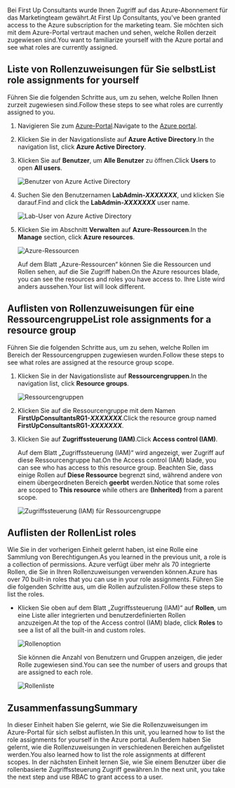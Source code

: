 <span data-ttu-id="a34ca-101">Bei First Up Consultants wurde Ihnen Zugriff auf das Azure-Abonnement für das Marketingteam gewährt.</span><span class="sxs-lookup"><span data-stu-id="a34ca-101">At First Up Consultants, you've been granted access to the Azure subscription for the marketing team.</span></span> <span data-ttu-id="a34ca-102">Sie möchten sich mit dem Azure-Portal vertraut machen und sehen, welche Rollen derzeit zugewiesen sind.</span><span class="sxs-lookup"><span data-stu-id="a34ca-102">You want to familiarize yourself with the Azure portal and see what roles are currently assigned.</span></span>

## <a name="list-role-assignments-for-yourself"></a><span data-ttu-id="a34ca-103">Liste von Rollenzuweisungen für Sie selbst</span><span class="sxs-lookup"><span data-stu-id="a34ca-103">List role assignments for yourself</span></span>

<span data-ttu-id="a34ca-104">Führen Sie die folgenden Schritte aus, um zu sehen, welche Rollen Ihnen zurzeit zugewiesen sind.</span><span class="sxs-lookup"><span data-stu-id="a34ca-104">Follow these steps to see what roles are currently assigned to you.</span></span>

1. <span data-ttu-id="a34ca-105">Navigieren Sie zum [Azure-Portal](https://portal.azure.com/?azure-portal=true).</span><span class="sxs-lookup"><span data-stu-id="a34ca-105">Navigate to the [Azure portal](https://portal.azure.com/?azure-portal=true).</span></span>

1. <span data-ttu-id="a34ca-106">Klicken Sie in der Navigationsliste auf **Azure Active Directory**.</span><span class="sxs-lookup"><span data-stu-id="a34ca-106">In the navigation list, click **Azure Active Directory**.</span></span>

1. <span data-ttu-id="a34ca-107">Klicken Sie auf **Benutzer**, um **Alle Benutzer** zu öffnen.</span><span class="sxs-lookup"><span data-stu-id="a34ca-107">Click **Users** to open **All users**.</span></span>

    ![Benutzer von Azure Active Directory](../media-draft/4-aad-all-users.png)

1. <span data-ttu-id="a34ca-109">Suchen Sie den Benutzernamen **LabAdmin-_XXXXXXX_**, und klicken Sie darauf.</span><span class="sxs-lookup"><span data-stu-id="a34ca-109">Find and click the **LabAdmin-_XXXXXXX_** user name.</span></span>

    ![Lab-User von Azure Active Directory](../media-draft/4-aad-all-users-lab.png)

1. <span data-ttu-id="a34ca-111">Klicken Sie im Abschnitt **Verwalten** auf **Azure-Ressourcen**.</span><span class="sxs-lookup"><span data-stu-id="a34ca-111">In the **Manage** section, click **Azure resources**.</span></span>

    ![Azure-Ressourcen](../media-draft/4-aad-user-azure-resources.png)

    <span data-ttu-id="a34ca-113">Auf dem Blatt „Azure-Ressourcen“ können Sie die Ressourcen und Rollen sehen, auf die Sie Zugriff haben.</span><span class="sxs-lookup"><span data-stu-id="a34ca-113">On the Azure resources blade, you can see the resources and roles you have access to.</span></span> <span data-ttu-id="a34ca-114">Ihre Liste wird anders aussehen.</span><span class="sxs-lookup"><span data-stu-id="a34ca-114">Your list will look different.</span></span>

## <a name="list-role-assignments-for-a-resource-group"></a><span data-ttu-id="a34ca-115">Auflisten von Rollenzuweisungen für eine Ressourcengruppe</span><span class="sxs-lookup"><span data-stu-id="a34ca-115">List role assignments for a resource group</span></span>

<span data-ttu-id="a34ca-116">Führen Sie die folgenden Schritte aus, um zu sehen, welche Rollen im Bereich der Ressourcengruppen zugewiesen wurden.</span><span class="sxs-lookup"><span data-stu-id="a34ca-116">Follow these steps to see what roles are assigned at the resource group scope.</span></span>

1. <span data-ttu-id="a34ca-117">Klicken Sie in der Navigationsliste auf **Ressourcengruppen**.</span><span class="sxs-lookup"><span data-stu-id="a34ca-117">In the navigation list, click **Resource groups**.</span></span>

   ![Ressourcengruppen](../media-draft/4-resource-groups.png)

1. <span data-ttu-id="a34ca-119">Klicken Sie auf die Ressourcengruppe mit dem Namen **FirstUpConsultantsRG1-_XXXXXXX_**.</span><span class="sxs-lookup"><span data-stu-id="a34ca-119">Click the resource group named **FirstUpConsultantsRG1-_XXXXXXX_**.</span></span>

1. <span data-ttu-id="a34ca-120">Klicken Sie auf **Zugriffssteuerung (IAM)**.</span><span class="sxs-lookup"><span data-stu-id="a34ca-120">Click **Access control (IAM)**.</span></span>

   <span data-ttu-id="a34ca-121">Auf dem Blatt „Zugriffssteuerung (IAM)“ wird angezeigt, wer Zugriff auf diese Ressourcengruppe hat.</span><span class="sxs-lookup"><span data-stu-id="a34ca-121">On the Access control (IAM) blade, you can see who has access to this resource group.</span></span> <span data-ttu-id="a34ca-122">Beachten Sie, dass einige Rollen auf **Diese Ressource** begrenzt sind, während andere von einem übergeordneten Bereich **geerbt** werden.</span><span class="sxs-lookup"><span data-stu-id="a34ca-122">Notice that some roles are scoped to **This resource** while others are **(Inherited)** from a parent scope.</span></span>

   ![Zugriffssteuerung (IAM) für Ressourcengruppe](../media-draft/4-resource-group-access-control.png)

## <a name="list-roles"></a><span data-ttu-id="a34ca-124">Auflisten der Rollen</span><span class="sxs-lookup"><span data-stu-id="a34ca-124">List roles</span></span>

<span data-ttu-id="a34ca-125">Wie Sie in der vorherigen Einheit gelernt haben, ist eine Rolle eine Sammlung von Berechtigungen.</span><span class="sxs-lookup"><span data-stu-id="a34ca-125">As you learned in the previous unit, a role is a collection of permissions.</span></span> <span data-ttu-id="a34ca-126">Azure verfügt über mehr als 70 integrierte Rollen, die Sie in Ihren Rollenzuweisungen verwenden können.</span><span class="sxs-lookup"><span data-stu-id="a34ca-126">Azure has over 70 built-in roles that you can use in your role assignments.</span></span> <span data-ttu-id="a34ca-127">Führen Sie die folgenden Schritte aus, um die Rollen aufzulisten.</span><span class="sxs-lookup"><span data-stu-id="a34ca-127">Follow these steps to list the roles.</span></span>

- <span data-ttu-id="a34ca-128">Klicken Sie oben auf dem Blatt „Zugriffssteuerung (IAM)“ auf **Rollen**, um eine Liste aller integrierten und benutzerdefinierten Rollen anzuzeigen.</span><span class="sxs-lookup"><span data-stu-id="a34ca-128">At the top of the Access control (IAM) blade, click **Roles** to see a list of all the built-in and custom roles.</span></span>

   ![Rollenoption](../media-draft/4-roles-option.png)

   <span data-ttu-id="a34ca-130">Sie können die Anzahl von Benutzern und Gruppen anzeigen, die jeder Rolle zugewiesen sind.</span><span class="sxs-lookup"><span data-stu-id="a34ca-130">You can see the number of users and groups that are assigned to each role.</span></span>

   ![Rollenliste](../media-draft/4-roles-list.png)

## <a name="summary"></a><span data-ttu-id="a34ca-132">Zusammenfassung</span><span class="sxs-lookup"><span data-stu-id="a34ca-132">Summary</span></span>

<span data-ttu-id="a34ca-133">In dieser Einheit haben Sie gelernt, wie Sie die Rollenzuweisungen im Azure-Portal für sich selbst auflisten.</span><span class="sxs-lookup"><span data-stu-id="a34ca-133">In this unit, you learned how to list the role assignments for yourself in the Azure portal.</span></span> <span data-ttu-id="a34ca-134">Außerdem haben Sie gelernt, wie die Rollenzuweisungen in verschiedenen Bereichen aufgelistet werden.</span><span class="sxs-lookup"><span data-stu-id="a34ca-134">You also learned how to list the role assignments at different scopes.</span></span> <span data-ttu-id="a34ca-135">In der nächsten Einheit lernen Sie, wie Sie einem Benutzer über die rollenbasierte Zugriffssteuerung Zugriff gewähren.</span><span class="sxs-lookup"><span data-stu-id="a34ca-135">In the next unit, you take the next step and use RBAC to grant access to a user.</span></span>
